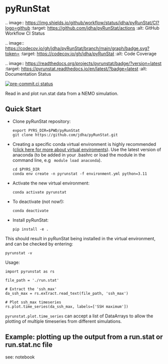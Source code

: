 # pyRunStat

.. image:: https://img.shields.io/github/workflow/status/jdha/pyRunStat/CI?logo=github
:target: https://github.com/jdha/pyRunStat/actions
:alt: GitHub Workflow CI Status

.. image:: https://codecov.io/gh/jdha/pyRunStat/branch/main/graph/badge.svg?token=
:target: https://codecov.io/gh/jdha/pyRunStat
:alt: Code Coverage

.. image:: https://readthedocs.org/projects/pyrunstat/badge/?version=latest
:target: https://pyrunstat.readthedocs.io/en/latest/?badge=latest
:alt: Documentation Status

[![pre-commit.ci status](https://results.pre-commit.ci/badge/github/jdha/pyRunStat/main.svg)](https://results.pre-commit.ci/latest/github/jdha/pyRunStat/main)

Read in and plot run.stat data from a NEMO simulation.

## Quick Start

- Clone pyRunStat repository:

  ```
  export PYRS_DIR=$PWD/pyRunStat
  git clone https://github.com/jdha/pyRunStat.git
  ```

- Creating a specific conda virtual environment is highly recommended ([click here for more about virtual
  enviroments](https://docs.conda.io/projects/conda/en/latest/user-guide/tasks/manage-environments.html)).
  Use the latest version of anaconda (to be added in your .bashrc or load the module in the command line, e.g ` module load anaconda`).

  ```
  cd $PYRS_DIR
  conda env create -n pyrunstat -f environment.yml python=3.11
  ```

- Activate the new virtual environment:

  ```
  conda activate pyrunstat
  ```

- To deactivate (not now!):

  ```
  conda deactivate
  ```

- Install pyRunStat:

  ```
  pip install -e .
  ```

This should result in pyRunStat being installed in the virtual environment,
and can be checked by entering:

```
pyrunstat -v
```

Usage:

```
import pyrunstat as rs

file_path = './run.stat'

# Extract the 'ssh_max'
da_ssh_max = rs.extract.read_text(file_path, 'ssh_max')

# Plot ssh_max timeseries
rs.plot.time_series(da_ssh_max, labels=['SSH maximum'])
```

`pyrunstat.plot.time_series` can accept a list of DataArrays to allow the plotting of multiple timeseries
from different simulations.

## Example: plotting up the output from a run.stat or run.stat.nc file

see: notebook
